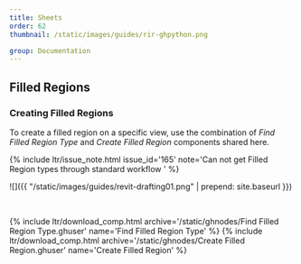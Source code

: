 ```yaml
---
title: Sheets
order: 62
thumbnail: /static/images/guides/rir-ghpython.png

group: Documentation
---
```


## Filled Regions

### Creating Filled Regions

To create a filled region on a specific view, use the combination of *Find Filled Region Type* and *Create Filled Region* components shared here.

{% include ltr/issue_note.html issue_id='165' note='Can not get Filled Region types through standard workflow ' %}

![]({{ "/static/images/guides/revit-drafting01.png" | prepend: site.baseurl }})

&nbsp;

{% include ltr/download_comp.html archive='/static/ghnodes/Find Filled Region Type.ghuser' name='Find Filled Region Type' %}
{% include ltr/download_comp.html archive='/static/ghnodes/Create Filled Region.ghuser' name='Create Filled Region' %}
